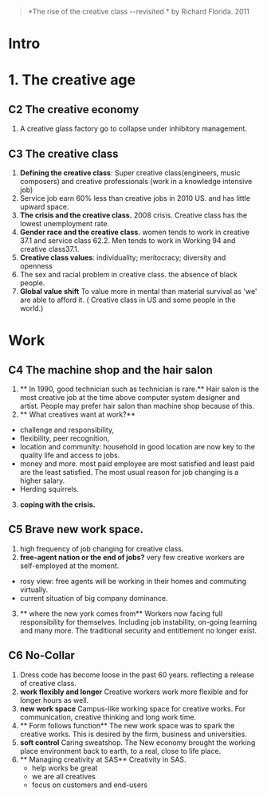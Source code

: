 > *The rise of the creative class --revisited *  by Richard Florida. 2011

# Intro

# 1. The creative age
## C2 The creative economy
1.  A creative glass factory go to collapse under inhibitory management.
## C3 The creative class
1. **Defining the creative class**: Super creative class(engineers, music composers) and creative professionals (work in a knowledge intensive job)
2. Service job earn 60% less than creative jobs in 2010 US. and has little upward space.
3. **The crisis and the creative class.** 2008  crisis. Creative class has the lowest unemployment rate.
4. **Gender race and the creative class.** women tends to work in creative 37.1 and service class 62.2. Men tends to work in Working 94 and creative class37.1.
5. **Creative class values**: individuality; meritocracy; diversity and openness
6. The sex and racial problem in creative class. the absence of black people.
7. **Global value shift** To value more in mental than material survival as 'we' are able to afford it. ( Creative class in US and some people in the world.)

# Work
## C4 The machine shop and the hair salon
1.  ** In 1990, good technician such as technician is rare.** Hair salon is the most creative job at the time above computer system designer and artist. People may prefer hair salon than machine shop because of this. 
2. ** What creatives want at work?** 
- challenge and responsibility, 
- flexibility, peer recognition, 
- location and community: household in good location are now key to the quality life and access to jobs.
- money and more. most paid employee are most satisfied and least paid are the least satisfied. The most usual reason for job changing is a higher salary.
- Herding squirrels.
3. **coping with the crisis.**
## C5 Brave new work space.
1. high frequency of job changing for creative class.
2. **free-agent nation or the end of jobs?** very few creative workers are self-employed at the moment. 
 - rosy view: free agents will be working in their homes and commuting virtually.
 - current situation of big company dominance.
3. ** where the new york comes from**  Workers now facing full responsibility for themselves. Including job instability, on-going learning and many more. The traditional security and entitlement no longer exist. 
## C6 No-Collar
1. Dress code has become loose in the past 60  years. reflecting a release of creative class.
2. **work flexibly and longer** Creative workers work more flexible and for longer hours as well.
3. **new work space** Campus-like working space for creative works. For communication, creative thinking and long work time.
4. ** Form follows function**  The new work space was to spark the creative works. This is desired by the firm, business and universities.
5. **soft control** Caring sweatshop. The New economy brought the working place environment back to earth, to a real, close to life place.
6. ** Managing creativity at SAS** Creativity in SAS.
	- help works be great
	- we are all creatives 
	- focus on customers and end-users


<!--stackedit_data:
eyJoaXN0b3J5IjpbLTE4MTA5NjYzNzUsLTE4NjAxNDE0NzIsOT
I5ODU3NjExLDQ4NTU4MzksODc2NTYwNzEsLTE0Mzg1MjEwODgs
MTI1ODczNTIwMSwtMzg0MzUzOTU1LDE4MTQ3MTQ3NTYsMTUxMT
AwMzg5NCwtMTY2Mzc3NzcwMCwtMTY2Mzc3NzcwMCw1ODU0MDIx
NjQsNjA2ODI3MjYwLDY0MTE3NTQyOSwtMTk0NDMxNjU0NCw1Nz
M0NjkzODksMTM1MTIyMzE4NCwzNjI3MTEwNTcsMTAxMTQyNDIx
MF19
-->